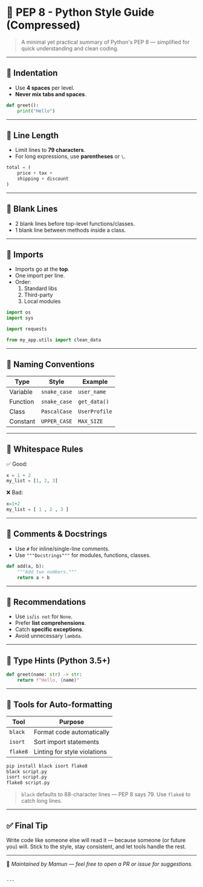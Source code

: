 
# 🐍 PEP 8 - Python Style Guide (Compressed)

> A minimal yet practical summary of Python's PEP 8 — simplified for quick understanding and clean coding.

---

## 🔹 Indentation
- Use **4 spaces** per level.
- **Never mix tabs and spaces**.

```python
def greet():
    print("Hello")
```

---

## 🔹 Line Length
- Limit lines to **79 characters**.
- For long expressions, use **parentheses** or `\`.

```python
total = (
    price + tax +
    shipping + discount
)
```

---

## 🔹 Blank Lines
- 2 blank lines before top-level functions/classes.
- 1 blank line between methods inside a class.

---

## 🔹 Imports
- Imports go at the **top**.
- One import per line.
- Order:
  1. Standard libs
  2. Third-party
  3. Local modules

```python
import os
import sys

import requests

from my_app.utils import clean_data
```

---

## 🔹 Naming Conventions

| Type       | Style        | Example         |
|------------|--------------|-----------------|
| Variable   | `snake_case` | `user_name`     |
| Function   | `snake_case` | `get_data()`    |
| Class      | `PascalCase` | `UserProfile`   |
| Constant   | `UPPER_CASE` | `MAX_SIZE`      |

---

## 🔹 Whitespace Rules
✅ Good:
```python
x = 1 + 2
my_list = [1, 2, 3]
```

❌ Bad:
```python
x=1+2
my_list = [ 1 , 2 , 3 ]
```

---

## 🔹 Comments & Docstrings
- Use `#` for inline/single-line comments.
- Use `"""Docstrings"""` for modules, functions, classes.

```python
def add(a, b):
    """Add two numbers."""
    return a + b
```

---

## 🔹 Recommendations
- Use `is`/`is not` for `None`.
- Prefer **list comprehensions**.
- Catch **specific exceptions**.
- Avoid unnecessary `lambda`.

---

## 🔹 Type Hints (Python 3.5+)
```python
def greet(name: str) -> str:
    return f"Hello, {name}"
```

---

## 🔹 Tools for Auto-formatting

| Tool     | Purpose                        |
|----------|--------------------------------|
| `black`  | Format code automatically      |
| `isort`  | Sort import statements         |
| `flake8` | Linting for style violations   |

```bash
pip install black isort flake8
black script.py
isort script.py
flake8 script.py
```

> `black` defaults to 88-character lines — PEP 8 says 79. Use `flake8` to catch long lines.

---

## ✅ Final Tip
Write code like someone else will read it — because someone (or future you) will. Stick to the style, stay consistent, and let tools handle the rest.

---

🧠 _Maintained by Mamun — feel free to open a PR or issue for suggestions._
```

---
